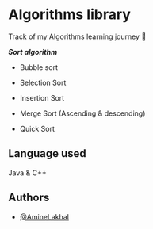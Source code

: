 
# Algorithms library
Track of my Algorithms learning journey 📝

***Sort algorithm***

 - Bubble sort

- Selection Sort

- Insertion Sort

- Merge Sort (Ascending & descending)

- Quick Sort
## Language used

Java & C++ 


## Authors


- [@AmineLakhal](https://github.com/aminelkl)
